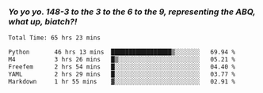 ### ***Yo yo yo. 148-3 to the 3 to the 6 to the 9, representing the ABQ, what up, biatch?!***

<!--START_SECTION:waka-->

```txt
Total Time: 65 hrs 23 mins

Python       46 hrs 13 mins  █████████████████▒░░░░░░░   69.94 %
M4           3 hrs 26 mins   █▒░░░░░░░░░░░░░░░░░░░░░░░   05.21 %
Freefem      2 hrs 54 mins   █░░░░░░░░░░░░░░░░░░░░░░░░   04.40 %
YAML         2 hrs 29 mins   █░░░░░░░░░░░░░░░░░░░░░░░░   03.77 %
Markdown     1 hr 55 mins    ▓░░░░░░░░░░░░░░░░░░░░░░░░   02.91 %
```

<!--END_SECTION:waka-->

<!--
**AJMC2002/AJMC2002** is a ✨ _special_ ✨ repository because its `README.md` (this file) appears on your GitHub profile.

Here are some ideas to get you started:

- 🔭 I’m currently working on ...
- 🌱 I’m currently learning ...
- 👯 I’m looking to collaborate on ...
- 🤔 I’m looking for help with ...
- 💬 Ask me about ...
- 📫 How to reach me: ...
- 😄 Pronouns: ...
- ⚡ Fun fact: ...
-->
